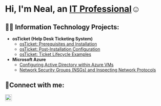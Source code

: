 <h1>Hi, I'm Neal, an <a href="https://linkedin.com/in/nealzubin">IT Professional</a>☺</h1>

<h2>👨‍💻 Information Technology Projects:</h2>

- <b>osTicket (Help Desk Ticketing System)</b>
  - [osTicket: Prerequisites and Installation](https://github.com/nealzubin/osticket-prereqs)
  - [osTicket: Post-Installation Configuration](https://github.com/nealzubin/post-install-config)
  - [osTicket: Ticket Lifecycle Examples](https://github.com/nealzubin/ticket-lifecycle)
- <b>Microsoft Azure</b>
  - [Configuring Active Directory within Azure VMs](https://github.com/nealzubin/configure-ad)
  - [Network Security Groups (NSGs) and Inspecting Network Protocols](https://github.com/nealzubin/azure-network-protocols)

<h2>🤳Connect with me:</h2>


[<img align="left" alt="Josh | LinkedIn" width="22px" src="https://cdn.jsdelivr.net/npm/simple-icons@v3/icons/linkedin.svg" />][linkedin]




[linkedin]: https://linkedin.com/in/nealzubin
